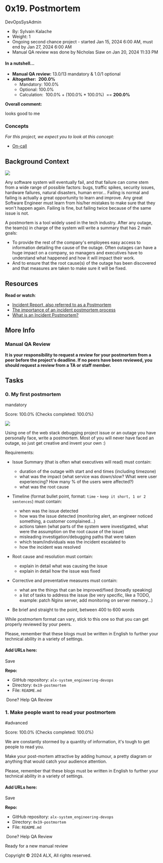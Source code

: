 0x19. Postmortem
================

DevOpsSysAdmin

-   By: Sylvain Kalache
-   Weight: 1
-   Ongoing second chance project - started Jan 15, 2024 6:00 AM, must end by Jan 27, 2024 6:00 AM
-   Manual QA review was done by Nicholas Siaw on Jan 20, 2024 11:33 PM

#### In a nutshell...

-   **Manual QA review:** 13.0/13 mandatory & 1.0/1 optional
-   **Altogether:**  **200.0%**
    -   Mandatory: 100.0%
    -   Optional: 100.0%
    -   Calculation:  100.0% + (100.0% * 100.0%)  == **200.0%**

**Overall comment:**

looks good to me

### Concepts

*For this project, we expect you to look at this concept:*

-   [On-call](https://intranet.alxswe.com/concepts/39)

Background Context
------------------

[![](https://s3.amazonaws.com/intranet-projects-files/holbertonschool-sysadmin_devops/294/tWUPWmR.png)](https://youtu.be/rp5cVMNmbro)

Any software system will eventually fail, and that failure can come stem from a wide range of possible factors: bugs, traffic spikes, security issues, hardware failures, natural disasters, human error... Failing is normal and failing is actually a great opportunity to learn and improve. Any great Software Engineer must learn from his/her mistakes to make sure that they won't happen again. Failing is fine, but failing twice because of the same issue is not.

A postmortem is a tool widely used in the tech industry. After any outage, the team(s) in charge of the system will write a summary that has 2 main goals:

-   To provide the rest of the company's employees easy access to information detailing the cause of the outage. Often outages can have a huge impact on a company, so managers and executives have to understand what happened and how it will impact their work.
-   And to ensure that the root cause(s) of the outage has been discovered and that measures are taken to make sure it will be fixed.

Resources
---------

**Read or watch**:

-   [Incident Report, also referred to as a Postmortem](https://intranet.alxswe.com/rltoken/vkEjk-M6yBWW-wyB-7-I9Q "Incident Report, also referred to as a Postmortem")
-   [The importance of an incident postmortem process](https://intranet.alxswe.com/rltoken/QwvgCYt2zjKRT7qMRe7I8A "The importance of an incident postmortem process")
-   [What is an Incident Postmortem?](https://intranet.alxswe.com/rltoken/kBjhT2PIr4X-U8FLI97--Q "What is an Incident Postmortem?")

More Info
---------

### Manual QA Review

**It is your responsibility to request a review for your postmortem from a peer before the project's deadline. If no peers have been reviewed, you should request a review from a TA or staff member.**

Tasks
-----

### 0\. My first postmortem

mandatory

Score: 100.0% (Checks completed: 100.0%)

[![](https://s3.amazonaws.com/intranet-projects-files/holbertonschool-sysadmin_devops/294/pQ9YzVY.gif)](https://twitter.com/devopsreact/status/834887829486399488)

Using one of the web stack debugging project issue or an outage you have personally face, write a postmortem. Most of you will never have faced an outage, so just get creative and invent your own :)

Requirements:

-   Issue Summary (that is often what executives will read) must contain:
    -   duration of the outage with start and end times (including timezone)
    -   what was the impact (what service was down/slow? What were user experiencing? How many % of the users were affected?)
    -   what was the root cause
-   Timeline (format bullet point, format: `time` - `keep it short, 1 or 2 sentences`) must contain:

    -   when was the issue detected
    -   how was the issue detected (monitoring alert, an engineer noticed something, a customer complained...)
    -   actions taken (what parts of the system were investigated, what were the assumption on the root cause of the issue)
    -   misleading investigation/debugging paths that were taken
    -   which team/individuals was the incident escalated to
    -   how the incident was resolved
-   Root cause and resolution must contain:

    -   explain in detail what was causing the issue
    -   explain in detail how the issue was fixed
-   Corrective and preventative measures must contain:

    -   what are the things that can be improved/fixed (broadly speaking)
    -   a list of tasks to address the issue (be very specific, like a TODO, example: patch Nginx server, add monitoring on server memory...)
-   Be brief and straight to the point, between 400 to 600 words

While postmortem format can vary, stick to this one so that you can get properly reviewed by your peers.

Please, remember that these blogs must be written in English to further your technical ability in a variety of settings.

#### Add URLs here:

Save

**Repo:**

-   GitHub repository: `alx-system_engineering-devops`
-   Directory: `0x19-postmortem`
-   File: `README.md`

 Done? Help QA Review

### 1\. Make people want to read your postmortem

#advanced

Score: 100.0% (Checks completed: 100.0%)

We are constantly stormed by a quantity of information, it's tough to get people to read you.

Make your post-mortem attractive by adding humour, a pretty diagram or anything that would catch your audience attention.

Please, remember that these blogs must be written in English to further your technical ability in a variety of settings.

#### Add URLs here:

Save

**Repo:**

-   GitHub repository: `alx-system_engineering-devops`
-   Directory: `0x19-postmortem`
-   File: `README.md`

 Done? Help QA Review

Ready for a new manual review

Copyright © 2024 ALX, All rights reserved.

